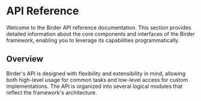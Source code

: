 # API Reference

Welcome to the Birder API reference documentation. This section provides detailed information about the core components and interfaces of the Birder framework, enabling you to leverage its capabilities programmatically.

## Overview

Birder's API is designed with flexibility and extensibility in mind, allowing both high-level usage for common tasks and low-level access for custom implementations. The API is organized into several logical modules that reflect the framework's architecture.
